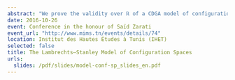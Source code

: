```yaml
---
abstract: "We prove the validity over ℝ of a CDGA model of configuration spaces for simply connected manifolds of dimension at least 4, answering a conjecture of Lambrechts–Stanley. We get as a result that the real homotopy type of such configuration spaces only depends on a Poincaré duality model of the manifold. We moreover prove that our model is compatible with the action of the Fulton–MacPherson operad when the manifold is framed, by relying on Kontsevich’s proof of the formality of the little disks operads. We use this more precise result to get a complex computing factorization homology of framed manifolds."
date: 2016-10-26
event: Conference in the honour of Saïd Zarati
event_url: "http://www.mims.tn/events/details/74"
location: Institut des Hautes Études à Tunis (IHET)
selected: false
title: The Lambrechts–Stanley Model of Configuration Spaces
urls:
  slides: /pdf/slides/model-conf-sp_slides_en.pdf
---
```

